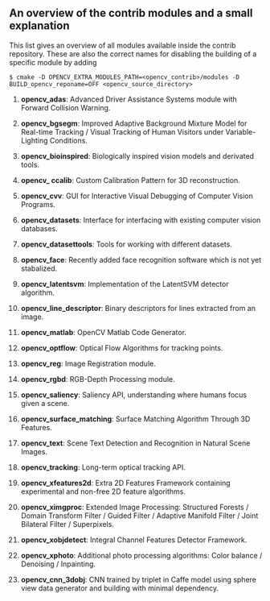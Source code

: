 An overview of the contrib modules and a small explanation
----------------------------------------------------------

This list gives an overview of all modules available inside the contrib repository.
These are also the correct names for disabling the building of a specific module by adding

```
$ cmake -D OPENCV_EXTRA_MODULES_PATH=<opencv_contrib>/modules -D BUILD_opencv_reponame=OFF <opencv_source_directory>
```

1. **opencv_adas**: Advanced Driver Assistance Systems module with Forward Collision Warning.

2. **opencv_bgsegm**: Improved Adaptive Background Mixture Model for Real-time Tracking / Visual Tracking of Human Visitors under Variable-Lighting Conditions.

3. **opencv_bioinspired**: Biologically inspired vision models and derivated tools.

4. **opencv_ ccalib**: Custom Calibration Pattern for 3D reconstruction.

5. **opencv_cvv**: GUI for Interactive Visual Debugging of Computer Vision Programs.

6. **opencv_datasets**: Interface for interfacing with existing computer vision databases.

7. **opencv_datasettools**: Tools for working with different datasets.

8. **opencv_face**: Recently added face recognition software which is not yet stabalized.

9. **opencv_latentsvm**: Implementation of the LatentSVM detector algorithm.

10. **opencv_line_descriptor**: Binary descriptors for lines extracted from an image.

11. **opencv_matlab**: OpenCV Matlab Code Generator.

12. **opencv_optflow**: Optical Flow Algorithms for tracking points.

13. **opencv_reg**: Image Registration module.

14. **opencv_rgbd**: RGB-Depth Processing module.

15. **opencv_saliency**: Saliency API, understanding where humans focus given a scene.

16. **opencv_surface_matching**: Surface Matching Algorithm Through 3D Features.

17. **opencv_text**: Scene Text Detection and Recognition in Natural Scene Images.

18. **opencv_tracking**: Long-term optical tracking API.

19. **opencv_xfeatures2d**: Extra 2D Features Framework containing experimental and non-free 2D feature algorithms.

20. **opencv_ximgproc**: Extended Image Processing: Structured Forests / Domain Transform Filter / Guided Filter / Adaptive Manifold Filter / Joint Bilateral Filter / Superpixels.
 
21. **opencv_xobjdetect**: Integral Channel Features Detector Framework.

22. **opencv_xphoto**: Additional photo processing algorithms: Color balance / Denoising / Inpainting.

23. **opencv_cnn_3dobj**: CNN trained by triplet in Caffe model using sphere view data generator and building with minimal dependency.

